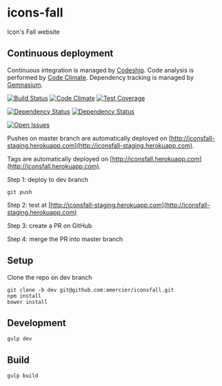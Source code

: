 icons-fall
==========

Icon's Fall website


Continuous deployment
---------------------

Continuous integration is managed by [Codeship](https://www.codeship.io/).
Code analysis is performed by [Code Climate](https://codeclimate.com/).
Dependency tracking is managed by [Gemnasium](https://gemnasium.com/).

[![Build Status](http://img.shields.io/codeship/35da2210-4540-0132-ec31-26eabbfbacd1.svg?style=flat-square)](https://codeship.io/projects/44957)
[![Code Climate](http://img.shields.io/codeclimate/github/amercier/iconsfall.svg?style=flat-square)](https://codeclimate.com/github/amercier/iconsfall/trends)
[![Test Coverage](http://img.shields.io/codeclimate/coverage/github/amercier/iconsfall.svg?style=flat-square)](https://codeclimate.com/github/amercier/iconsfall/code)

[![Dependency Status](http://img.shields.io/gemnasium/amercier/iconsfall.svg?style=flat-square)](https://gemnasium.com/amercier/iconsfall)
[![Dependency Status](http://img.shields.io/david/dev/amercier/iconsfall.svg?style=flat-square)](https://gemnasium.com/amercier/iconsfall#development-dependencies)

[![Open Issues](http://img.shields.io/github/issues/amercier/iconsfall.svg?style=flat-square)](https://github.com/amercier/iconsfall/issues)

Pushes on master branch are automatically deployed on
[http://iconsfall-staging.herokuapp.com](http://iconsfall-staging.herokuapp.com).

Tags are automatically deployed on
[http://iconsfall.herokuapp.com](http://iconsfall.herokuapp.com).

Step 1: deploy to dev branch

    git push

Step 2: test at [http://iconsfall-staging.herokuapp.com](http://iconsfall-staging.herokuapp.com)

Step 3: create a PR on GitHub

Step 4: merge the PR into master branch 


Setup
-----

Clone the repo on dev branch

    git clone -b dev git@github.com:amercier/iconsfall.git
    npm install
    bower install


Development
-----------

    gulp dev


Build
-----

    gulp build
